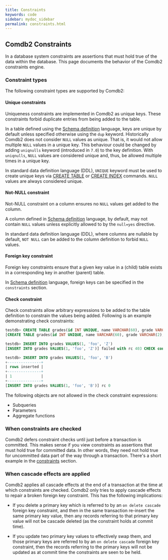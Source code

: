```yaml
---
title: Constraints
keywords: code
sidebar: mydoc_sidebar
permalink: constraints.html
---
```


## Comdb2 Constraints

In a database system constraints are assertions that must hold true of the data within the database. This page documents the behavior of the Comdb2 constraints engine.

### Constraint types

The following constraint types are supported by Comdb2:

#### Unique constraints
Uniqueness constraints are implemented in Comdb2 as unique keys. These constraints forbid duplicate entries from being added to the table.

In a table defined using the [Schema definition](table_schema.html) language, keys are unique by default unless specified otherwise using the `dup` keyword.  Historically Comdb2 does not consider `NULL` values as unique. That is, it would not allow multiple `NULL` values in a unique key. This behaviour could be changed by adding `uniqnulls` keyword (introduced in `7.0`) to the key definition.  With `uniqnulls`, `NULL` values are considered unique and, thus, be allowed multiple times in a unique key.

In standard data definition language (DDL), `UNIQUE` keyword must be used to create unique keys via [CREATE TABLE](#create-table-ddl) or [CREATE INDEX](#create-index) commands. `NULL` values are always considered unique.

#### Not-NULL constraint
Not-NULL constraint on a column ensures no `NULL` values get added to the column.

A column defined in [Schema definition](table_schema.html) language, by default, may not contain `NULL` values unless explicitly allowed to by the `null=yes` directive.

In standard data definition language (DDL), where columns are nullable by default, `NOT NULL` can be added to the column definition to forbid `NULL` values.

#### Foreign key constraint
Foreign key constraints ensure that a given key value in a (child) table exists in a corresponding key in another (parent) table.

In [Schema definition](table_schema.html) language, foreign keys can be specified in the `constraints` section.

#### Check constraint
Check constraints allow arbitrary expressions to be added to the table definition to constrain the values being added. Following is an example demonstrating check constraints:

```SQL
testdb> CREATE TABLE grades(id INT UNIQUE, name VARCHAR(60), grade VARCHAR(2), CONSTRAINT valid_grade_check CHECK (LOWER(grade) in ('a', 'b', 'c', 'd', 'e', 'f')))$$
[CREATE TABLE grades(id INT UNIQUE, name VARCHAR(60), grade VARCHAR(2), CONSTRAINT valid_grade_check CHECK (LOWER(grade) in ('a', 'b', 'c', 'd', 'e', 'f')))] rc 0

testdb> INSERT INTO grades VALUES(1, 'foo', 'Z')
[INSERT INTO grades VALUES(1, 'foo', 'Z')] failed with rc 403 CHECK constraint violation CHECK constraint failed for 'valid_grade_check' unable to add record rc = 320

testdb> INSERT INTO grades VALUES(1, 'foo', 'B')
+---------------+
| rows inserted |
+---------------+
| 1             |
+---------------+
[INSERT INTO grades VALUES(1, 'foo', 'B')] rc 0

```

The following objects are not allowed in the check constraint expressions:
* Subqueries
* Parameters
* Aggregate functions

### When constraints are checked

Comdb2 defers constraint checks until just before a transaction is committed.  This makes sense if you view constraints as assertions that must hold true for committed data. In other words, they need not hold true for uncommitted data part of the way through a transaction. There's a short example in the [constraints](transaction_model.html#constraints) section.

### When cascade effects are applied

Comdb2 applies all cascade effects at the end of a transaction at the time at which constraints are checked. Comdb2 only tries to apply cascade effects to repair a broken foreign key constraint. This has the following implications:

* If you delete a primary key which is referred to by an `on delete cascade` foreign key constraint, and then in the same transaction re-insert the same primary key value, then any records referring to that primary key value will not be cascade deleted (as the constraint holds at commit time).

* If you update two primary key values to effectively swap them, and those primary keys are referred to by an `on delete cascade` foreign key constraint, then the records referring to the primary keys will not be updated as at commit time the constraints are seen to be held.
